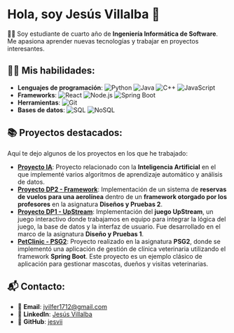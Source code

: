 # Hola, soy Jesús Villalba 👋

👨‍💻 Soy estudiante de cuarto año de **Ingeniería Informática de Software**. Me apasiona aprender nuevas tecnologías y trabajar en proyectos interesantes.

## 🧑‍💻 Mis habilidades:
- **Lenguajes de programación**: 
  ![Python](https://img.shields.io/badge/Python-3776AB?style=for-the-badge&logo=python&logoColor=white) 
  ![Java](https://img.shields.io/badge/Java-007396?style=for-the-badge&logo=java&logoColor=white) 
  ![C++](https://img.shields.io/badge/C++-00599C?style=for-the-badge&logo=cplusplus&logoColor=white) 
  ![JavaScript](https://img.shields.io/badge/JavaScript-F7DF1E?style=for-the-badge&logo=javascript&logoColor=black)
- **Frameworks**: 
  ![React](https://img.shields.io/badge/React-61DAFB?style=for-the-badge&logo=react&logoColor=black) 
  ![Node.js](https://img.shields.io/badge/Node.js-339933?style=for-the-badge&logo=node.js&logoColor=white) 
  ![Spring Boot](https://img.shields.io/badge/Spring%20Boot-6DB33F?style=for-the-badge&logo=springboot&logoColor=white)
- **Herramientas**: 
  ![Git](https://img.shields.io/badge/Git-F05032?style=for-the-badge&logo=git&logoColor=white)
- **Bases de datos**: 
  ![SQL](https://img.shields.io/badge/SQL-4479A1?style=for-the-badge&logo=microsoft-sql-server&logoColor=white) 
  ![NoSQL](https://img.shields.io/badge/NoSQL-47A248?style=for-the-badge&logo=nosql&logoColor=white)


## 📚 Proyectos destacados:
Aquí te dejo algunos de los proyectos en los que he trabajado:

- **[Proyecto IA](https://github.com/jesvii/ia-proyect)**: Proyecto relacionado con la **Inteligencia Artificial** en el que implementé varios algoritmos de aprendizaje automático y análisis de datos.
- **[Proyecto DP2 - Framework](https://github.com/jesvii/DP2proyect)**: Implementación de un sistema de **reservas de vuelos para una aerolínea** dentro de un **framework otorgado por los profesores** en la asignatura **Diseños y Pruebas 2**.
- **[Proyecto DP1 - UpStream](https://github.com/gii-is-DP1/DP1-2024-2025--l4-4)**: Implementación del **juego UpStream**, un juego interactivo donde trabajamos en equipo para integrar la lógica del juego, la base de datos y la interfaz de usuario. Fue desarrollado en el marco de la asignatura **Diseño y Pruebas 1**.
- **[PetClinic - PSG2](https://github.com/gii-is-psg2/psg2-2425-g4-43)**: Proyecto realizado en la asignatura **PSG2**, donde se implementó una aplicación de gestión de clínica veterinaria utilizando el framework **Spring Boot**. Este proyecto es un ejemplo clásico de aplicación para gestionar mascotas, dueños y visitas veterinarias.


## 📬 Contacto:
- 📧 **Email**: [jvilfer1712@gmail.com](mailto:jvilfer1712@gmail.com)
- 🔗 **LinkedIn**: [Jesús Villalba](https://www.linkedin.com/in/jesus-villalba-8a922b319/)
- 🔗 **GitHub**: [jesvii](https://github.com/jesvii)
